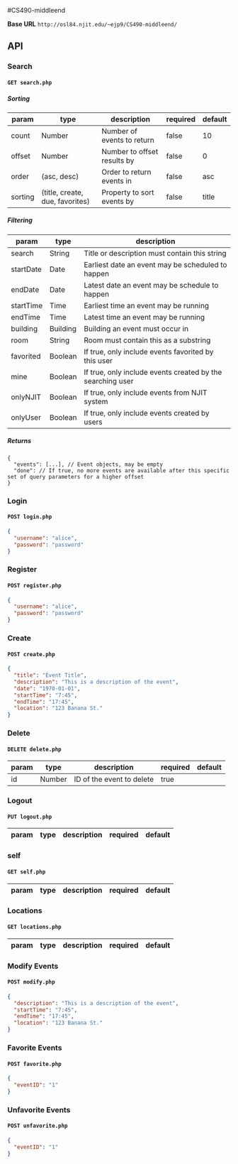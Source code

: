 #CS490-middleend

__Base URL__
`http://osl84.njit.edu/~ejp9/CS490-middleend/`

## API

### Search

#### `GET search.php`

##### Sorting

| param   | type                            | description                 | required | default |
|---------|---------------------------------|-----------------------------|----------|---------|
| count   | Number                          | Number of events to return  | false    | 10      |
| offset  | Number                          | Number to offset results by | false    | 0       |
| order   | (asc, desc)                     | Order to return events in   | false    | asc     |
| sorting | (title, create, due, favorites) | Property to sort events by  | false    | title   |


##### Filtering

| param     | type     | description                                                |
|-----------|----------|------------------------------------------------------------|
| search    | String   | Title or description must contain this string              |
| startDate | Date     | Earliest date an event may be scheduled to happen          |
| endDate   | Date     | Latest date an event may be schedule to happen             |
| startTime | Time     | Earliest time an event may be running                      |
| endTime   | Time     | Latest time an event may be running                        |
| building  | Building | Building an event must occur in                            |
| room      | String   | Room must contain this as a substring                      |
| favorited | Boolean  | If true, only include events favorited by this user        |
| mine      | Boolean  | If true, only include events created by the searching user |
| onlyNJIT  | Boolean  | If true, only include events from NJIT system              |
| onlyUser  | Boolean  | If true, only include events created by users              |

##### Returns

```
{
  "events": [...], // Event objects, may be empty
  "done": // If true, no more events are available after this specific set of query parameters for a higher offset
}
```


### Login

#### `POST login.php`

```json
{
  "username": "alice",
  "password": "password"
}
```

### Register

#### `POST register.php`

```json
{
  "username": "alice",
  "password": "password"
}
```

### Create

#### `POST create.php`

```json
{
  "title": "Event Title",
  "description": "This is a description of the event",
  "date": "1970-01-01",
  "startTime": "7:45",
  "endTime": "17:45",
  "location": "123 Banana St."
}
```

### Delete

#### `DELETE delete.php`

| param | type   | description               | required | default |
|-------|--------|---------------------------|----------|---------|
| id    | Number | ID of the event to delete | true     |         |

### Logout

#### `PUT logout.php`

| param | type   | description               | required | default |
|-------|--------|---------------------------|----------|---------|

### self

#### `GET self.php`

| param  | type   | description                 | required | default |
|--------|--------|-----------------------------|----------|---------|

### Locations

#### `GET locations.php`

| param  | type   | description                 | required | default |
|--------|--------|-----------------------------|----------|---------|

### Modify Events 

#### `POST modify.php`

```json
{
  "description": "This is a description of the event",
  "startTime": "7:45",
  "endTime": "17:45",
  "location": "123 Banana St."
}
```

### Favorite Events 

#### `POST favorite.php`

```json
{
  "eventID": "1"
}
```

### Unfavorite Events 

#### `POST unfavorite.php`

```json
{
  "eventID": "1"
}
```
